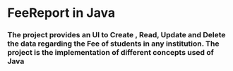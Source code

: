 # FeeReport in Java
### The project provides an UI to Create , Read, Update and Delete the data regarding the Fee of students in any institution. The project is the implementation of different concepts used of Java
